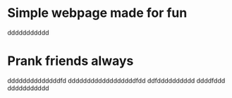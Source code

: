 # Simple webpage made for fun
ddddddddddd
# Prank friends always
ddddddddddddddfd
ddddddddddddddddddfdd
ddfdddddddddd
ddddfddd
ddddddddddd
